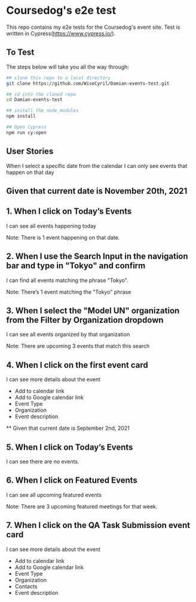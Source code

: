 # Coursedog's e2e test

This repo contains my e2e tests for the Coursedog's event site. Test is written in Cypress(https://www.cypress.io/).

## To Test

The steps below will take you all the way through:

```bash
## clone this repo to a local directory
git clone https://github.com/WiseCyril/Damian-events-test.git

## cd into the cloned repo
cd Damian-events-test

## install the node_modules
npm install

## Open Cypress 
npm run cy:open
```


## User Stories

When I select a specific date from the calendar
 I can only see events that happen on that day

## Given that current date is November 20th, 2021

## 1. When I click on Today’s Events
 I can see all events happening today
 
 Note: There is 1 event happening on that date.

## 2. When I use the Search Input in the navigation bar and type in "Tokyo" and confirm
 I can find all events matching the phrase "Tokyo".
 
 Note: There’s 1 event matching the "Tokyo" phrase

## 3. When I select the "Model UN" organization from the Filter by Organization dropdown
 I can see all events organized by that organization
 
 Note: There are upcoming 3 events that match this search

## 4. When I click on the first event card
 I can see more details about the event
 * Add to calendar link
 * Add to Google calendar link
 * Event Type
 * Organization
 * Event description

** Given that current date is September 2nd, 2021

## 5. When I click on Today’s Events
 I can see there are no events.

## 6. When I click on Featured Events
 I can see all upcoming featured events
 
 Note: There are 3 upcoming featured meetings for that week.

## 7. When I click on the QA Task Submission event card
 I can see more details about the event
 * Add to calendar link
 * Add to Google calendar link
 * Event Type
 * Organization
 * Contacts
 * Event description

 